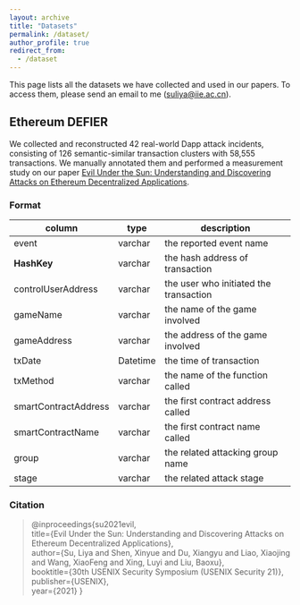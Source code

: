 ```yaml
---
layout: archive
title: "Datasets"
permalink: /dataset/
author_profile: true
redirect_from:
  - /dataset
---
```


This page lists all the datasets we have collected and used in our papers. 
To access them, please send an email to me (suliya@iie.ac.cn).

## Ethereum DEFIER

We collected and reconstructed 42 real-world Dapp attack incidents, consisting of 126 semantic-similar transaction clusters with 58,555 transactions.
We manually annotated them and performed a measurement study on our paper [Evil Under the Sun: Understanding and Discovering Attacks on Ethereum Decentralized Applications](http://academicpages.github.io/files/evil.pdf).


### Format

| column                | type    | description                |
| -------------------- | -------- | -------------------- |
| event              | varchar  | the reported event name   |
| **HashKey**          | varchar  | the hash address of transaction          |
| controlUserAddress   | varchar  | the user who initiated the transaction    |
| gameName             | varchar  | the name of the game involved      |
| gameAddress          | varchar  | the address of the game involved         |
| txDate               | Datetime | the time of transaction             |
| txMethod             | varchar  | the name of the function called     |
| smartContractAddress | varchar  | the first contract address called|
| smartContractName    | varchar  | the first contract name called   |
| group             | varchar  | the related attacking group name    |
| stage             | varchar  | the related attack stage           |

### Citation

> @inproceedings{su2021evil,  
>  title={Evil Under the Sun: Understanding and Discovering Attacks on Ethereum Decentralized Applications},  
>  author={Su, Liya and Shen, Xinyue and Du, Xiangyu and Liao, Xiaojing and Wang, XiaoFeng and Xing, Luyi and Liu, Baoxu},  
>  booktitle={30th USENIX Security Symposium (USENIX Security 21)},  
>  publisher={USENIX},  
>  year={2021}
> }


